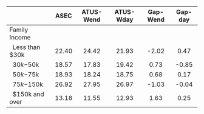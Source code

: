 
|                      |         ASEC |    ATUS-Wend |    ATUS-Wday |     Gap-Wend |      Gap-day |
| -------------------- | :----------: | :----------: | :----------: | :----------: | :----------: |
| Family Income        |              |              |              |              |              |
| &nbsp;&nbsp;Less than $30k |        22.40 |        24.42 |        21.93 |        -2.02 |         0.47 |
| &nbsp;&nbsp;$30k-$50k |        18.57 |        17.83 |        19.42 |         0.73 |        -0.85 |
| &nbsp;&nbsp;$50k-$75k |        18.93 |        18.24 |        18.75 |         0.68 |         0.17 |
| &nbsp;&nbsp;$75k-$150k |        26.92 |        27.95 |        26.97 |        -1.03 |        -0.04 |
| &nbsp;&nbsp;$150k and over |        13.18 |        11.55 |        12.93 |         1.63 |         0.25 |

